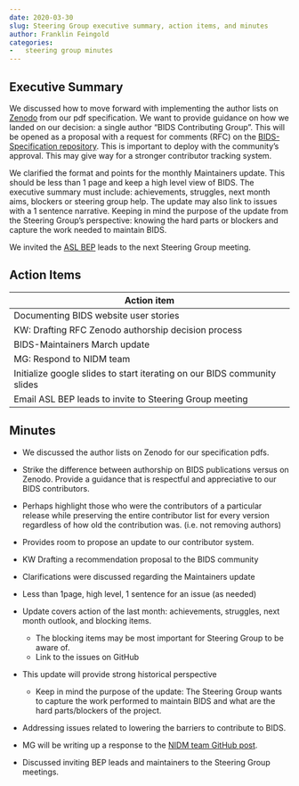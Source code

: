 ```yaml
---
date: 2020-03-30
slug: Steering Group executive summary, action items, and minutes
author: Franklin Feingold
categories:
-   steering group minutes
---
```


<!-- more -->

## Executive Summary

We discussed how to move forward with implementing the author lists on [Zenodo](https://zenodo.org/record/3686062) from our pdf specification.
We want to provide guidance on how we landed on our decision: a single author “BIDS Contributing Group”.
This will be opened as a proposal with a request for comments (RFC) on the [BIDS-Specification repository](https://github.com/bids-standard/bids-specification).
This is important to deploy with the community’s approval. This may give way for a stronger contributor tracking system.

We clarified the format and points for the monthly Maintainers update.
This should be less than 1 page and keep a high level view of BIDS. The executive summary must include: achievements, struggles, next month aims, blockers or steering group help.
The update may also link to issues with a 1 sentence narrative.
Keeping in mind the purpose of the update from the Steering Group’s perspective: knowing the hard parts or blockers and capture the work needed to maintain BIDS.

We invited the [ASL BEP](https://bids.neuroimaging.io/bep005) leads to the next Steering Group meeting.

## Action Items

| Action item                                                              |
| ------------------------------------------------------------------------ |
| Documenting BIDS website user stories                                    |
| KW: Drafting RFC Zenodo authorship decision process                      |
| BIDS-Maintainers March update                                            |
| MG: Respond to NIDM team                                                 |
| Initialize google slides to start iterating on our BIDS community slides |
| Email ASL BEP leads to invite to Steering Group meeting                  |

## Minutes

-   We discussed the author lists on Zenodo for our specification pdfs.

-   Strike the difference between authorship on BIDS publications versus on Zenodo. Provide a guidance that is respectful and appreciative to our BIDS contributors.

-   Perhaps highlight those who were the contributors of a particular release while preserving the entire contributor list for every version regardless of how old the contribution was. (i.e. not removing authors)

-   Provides room to propose an update to our contributor system.

-   KW Drafting a recommendation proposal to the BIDS community

-   Clarifications were discussed regarding the Maintainers update

-   Less than 1page, high level, 1 sentence for an issue (as needed)

-   Update covers action of the last month: achievements, struggles, next month outlook, and blocking items.

    -   The blocking items may be most important for Steering Group to be aware of.
    -   Link to the issues on GitHub

-   This update will provide strong historical perspective

    -   Keep in mind the purpose of the update: The Steering Group wants to capture the work performed to maintain BIDS and what are the hard parts/blockers of the project.

-   Addressing issues related to lowering the barriers to contribute to BIDS.

-   MG will be writing up a response to the [NIDM team GitHub post](https://github.com/bids-standard/bids-specification/issues/423).

-   Discussed inviting BEP leads and maintainers to the Steering Group meetings.
